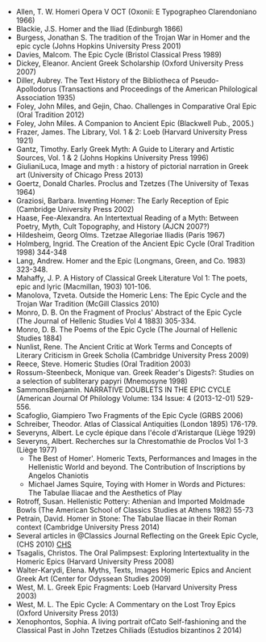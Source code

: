 
- Allen, T. W. Homeri Opera V OCT (Oxonii: E Typographeo Clarendoniano 1966)
- Blackie, J.S. Homer and the Iliad (Edinburgh 1866)
- Burgess, Jonathan S. The tradition of the Trojan War in Homer and the epic cycle (Johns Hopkins University Press 2001)
- Davies, Malcom. The Epic Cycle (Bristol Classical Press 1989)
- Dickey, Eleanor. Ancient Greek Scholarship (Oxford University Press 2007)
- Diller, Aubrey. The Text History of the Bibliotheca of Pseudo-Apollodorus (Transactions and Proceedings of the American Philological Association 1935)
- Foley, John Miles, and Gejin, Chao. Challenges in Comparative Oral Epic (Oral Tradition 2012)
- Foley, John Miles. A Companion to Ancient Epic  (Blackwell Pub., 2005.)
- Frazer, James. The Library, Vol. 1 & 2: Loeb (Harvard University Press 1921)
- Gantz, Timothy. Early Greek Myth: A Guide to Literary and Artistic Sources, Vol. 1 & 2 (Johns Hopkins University Press 1996)
- GiulianiLuca, Image and myth : a history of pictorial narration in Greek art (University of Chicago Press 2013)
- Goertz, Donald Charles. Proclus and Tzetzes (The University of Texas 1964)
- Graziosi, Barbara. Inventing Homer: The Early Reception of Epic (Cambridge University Press 2002)
- Haase, Fee-Alexandra. An Intertextual Reading of a Myth: Between Poetry, Myth, Cult Topography, and History (AJCN 2007?)
- Hildesheim, Georg Olms. Tzetzae Allegoriae Iliadis (Paris 1967)
- Holmberg, Ingrid. The Creation of the Ancient Epic Cycle (Oral Tradition 1998) 344-348
- Lang, Andrew. Homer and the Epic (Longmans, Green, and Co. 1983) 323-348.
- Mahaffy, J. P. A History of Classical Greek Literature Vol 1: The poets, epic and lyric (Macmillan, 1903) 101-106.
- Manolova, Tzveta. Outside the Homeric Lens: The Epic Cycle and the Trojan War Tradition (McGill Classics 2010)
- Monro, D. B. On the Fragment of Proclus' Abstract of the Epic Cycle (The Journal of Hellenic Studies Vol 4 1883) 305-334.
- Monro, D. B. The Poems of the Epic Cycle (The Journal of Hellenic Studies 1884)
- Nunlist, Rene. The Ancient Critic at Work Terms and Concepts of Literary Criticism in Greek Scholia (Cambridge University Press 2009)
- Reece, Steve. Homeric Studies (Oral Tradition 2003)
- Rossum-Steenbeck, Monique van. Greek Reader's Digests?: Studies on a selection of subliterary papyri (Mnemosyne 1998)
- SammonsBenjamin. NARRATIVE DOUBLETS IN THE EPIC CYCLE (American Journal Of Philology Volume: 134 Issue: 4 (2013-12-01) 529-556.
- Scafoglio, Giampiero Two Fragments of the Epic Cycle (GRBS 2006)
- Schreiber, Theodor. Atlas of Classical Antiquities (London 1895) 176-179.
- Severyns, Albert. Le cycle épique dans l'école d'Aristarque (Liège 1929)
- Severyns, Albert. Recherches sur la Chrestomathie de Proclos Vol 1-3 (Liège 1977)
    - The Best of Homer'. Homeric Texts, Performances and Images in the Hellenistic World and beyond. The Contribution of Inscriptions by Angelos Chaniotis
    - Michael James Squire, Toying with Homer in Words and Pictures: The Tabulae Iliacae and the Aesthetics of Play
- Rotroff, Susan. Hellenistic Pottery: Athenian and Imported Moldmade Bowls (The American School of Classics Studies at Athens 1982) 55-73
- Petrain, David. Homer in Stone: The Tabulae Iliacae in their Roman context (Cambridge University Press 2014)
- Several articles in @Classics Journal Reflecting on the Greek Epic Cycle, (CHS 2010) [CHS](http://chs.harvard.edu/wa/pageR?tn=ArticleWrapper&bdc=12&mn=3232)
- Tsagalis, Christos. The Oral Palimpsest: Exploring Intertextuality in the Homeric Epics (Harvard University Press 2008)
- Walter-Karydi, Elena. Myths, Texts, Images Homeric Epics and Ancient Greek Art (Center for Odyssean Studies 2009)
- West, M. L. Greek Epic Fragments: Loeb (Harvard University Press 2003)
- West, M. L. The Epic Cycle: A Commentary on the Lost Troy Epics (Oxford University Press 2013)
- Xenophontos, Sophia. A living portrait ofCato Self-fashioning and the Classical Past in John Tzetzes Chiliads (Estudios bizantinos 2 2014)
